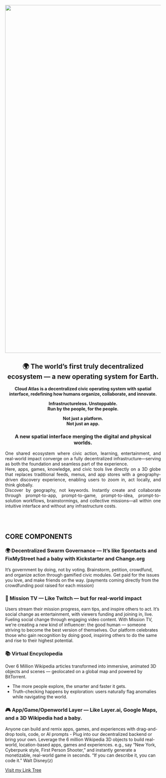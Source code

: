 <p align="center">
  <img width="2000" height="1125" alt="image" src="https://github.com/user-attachments/assets/59d2e2e6-46a7-49f4-82e6-12aff6a61bcf" />
</p>

<h2 align="center">🌍 The world’s first truly decentralized ecosystem — a new operating system for Earth.</h2>

<p align="center"><b>Cloud Atlas is a decentralized civic operating system with spatial interface,  redefining how humans organize, collaborate, and innovate.</b></p>

<p align="center"><strong>Infrastructureless. Unstoppable.<br>
Run by the people, for the people.</strong></p>

<p align="center"><strong>Not just a platform.<br>
Not just an app.</strong></p>

<h3 align="center">A new spatial interface merging the digital and physical worlds.</h3>

<p align="center" style="max-width: 800px; margin: auto; text-align: justify;">
One shared ecosystem where civic action, learning, entertainment, and real-world impact converge on a fully decentralized infrastructure—serving as both the foundation and seamless part of the experience.
</p>

<p align="center" style="max-width: 800px; margin: auto; text-align: justify;">
Here, apps, games, knowledge, and civic tools live directly on a 3D globe that replaces traditional feeds, menus, and app stores with a geography-driven discovery experience, enabling users to zoom in, act locally, and think globally.
</p>

<p align="center" style="max-width: 800px; margin: auto; text-align: justify;">
Discover by geography, not keywords. Instantly create and collaborate through prompt-to-app, prompt-to-game, prompt-to-idea, prompt-to-solution workflows, brainstormings, and collective missions—all within one intuitive interface and without any infrastructure costs.
</p>

<br><br>

## CORE COMPONENTS

### 🌍 Decentralized Swarm Governance — It’s like Spontacts and FixMyStreet had a baby with Kickstarter and Change.org
It’s government by doing, not by voting. Brainstorm, petition, crowdfund, and organize action through gamified civic modules. Get paid for the issues you love, and make friends on the way. (payments coming directly from the crowdfunding pool raised for each mission)

### 🎥 Mission TV — Like Twitch — but for real-world impact
Users stream their mission progress, earn tips, and inspire others to act. It’s social change as entertainment, with viewers funding and joining in, live. Fueling social change through engaging video content. With Mission TV, we're creating a new kind of influencer: the good human — someone striving to become the best version of themselves. Our platform celebrates those who gain recognition by doing good, inspiring others to do the same and rise to their highest potential.

### 📚 Virtual Encyclopedia
Over 6 Million Wikipedia articles transformed into immersive, animated 3D objects and scenes — geolocated on a global map and powered by BitTorrent.
- The more people explore, the smarter and faster it gets.
- Truth-checking happens by exploration: users naturally flag anomalies while navigating the world.

### 🎮 App/Game/Openworld Layer — Like Layer.ai, Google Maps, and a 3D Wikipedia had a baby.
Anyone  can build and remix apps, games, and experiences with drag-and-drop tools, code, or AI prompts - Plug into our decentralized backend or bring your own.
Leverage the 6 million Wikipedia 3D objects to build real-world, location-based apps, games and experiences. e.g., say “New York, Cyberpunk style, First Person Shooter,” and instantly generate a monetizable, real-world game in seconds.
“If you can describe it, you can code it.” Walt Disney(z)


[Visit my Link Tree](https://linktr.ee/worldpeacegame)
